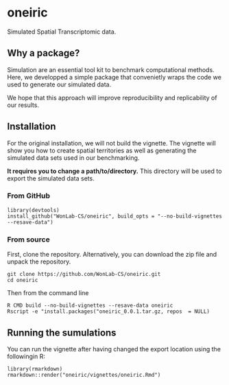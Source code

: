 # oneiric

Simulated Spatial Transcriptomic data.

## Why a package?

Simulation are an essential tool kit to benchmark computational methods. Here, we developped a simple package
that convenietly wraps the code we used to generate our simulated data. 

We hope that this approach will improve reproducibility and replicability of our results. 

## Installation 

For the original installation, we will not build the vignette.
The vignette will show you how to create spatial territories as well as generating the simulated data sets 
used in our benchmarking. 

**It requires you to change a path/to/directory.** This directory will be used to export the simulated data sets. 

### From GitHub
```
library(devtools)
install_github("WonLab-CS/oneiric", build_opts = "--no-build-vignettes --resave-data")
```

### From source
First, clone the repository. Alternatively, you can download the zip file and unpack the repository. 

```
git clone https://github.com/WonLab-CS/oneiric.git
cd oneiric 

```

Then from the command line
```
R CMD build --no-build-vignettes --resave-data oneiric
Rscript -e "install.packages("oneiric_0.0.1.tar.gz, repos  = NULL)
```

## Running the sumulations
You can run the vignette after having changed the export location using the followingin R:

```
library(rmarkdown)
rmarkdown::render("oneiric/vignettes/oneiric.Rmd")
```